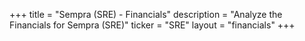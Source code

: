 +++
title = "Sempra (SRE) - Financials"
description = "Analyze the Financials for Sempra (SRE)"
ticker = "SRE"
layout = "financials"
+++

